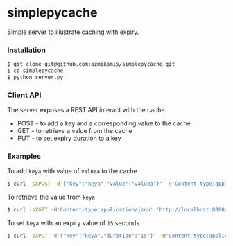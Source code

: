 # simplepycache

Simple server to illustrate caching with expiry.

### Installation

```sh
$ git clone git@github.com:azmikamis/simplepycache.git
$ cd simplepycache
$ python server.py
```

### Client API

The server exposes a REST API interact with the cache.

* POST - to add a key and a corresponding value to the cache
* GET - to retrieve a value from the cache
* PUT - to set expiry duration to a key

### Examples

To add `keya` with value of `valuea` to the cache

```sh
$ curl -sXPOST -d'{"key":"keya","value":"valuea"}' -H'Content-type:application/json' 'http://localhost:8000/'
```

To retrieve the value from `keya`

```sh
$ curl -sXGET -H'Content-type:application/json' 'http://localhost:8000/keya'
```

To set `keya` with an expiry value of `15` seconds  

```sh
$ curl -sXPUT -d'{"key":"keya","duration":"15"}' -H'Content-type:application/json' 'http://localhost:8000/'
```
